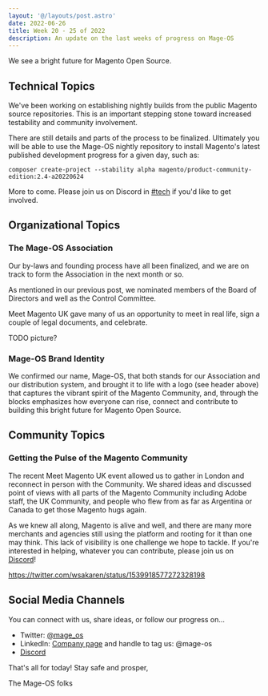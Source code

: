 ```yaml
---
layout: '@/layouts/post.astro'
date: 2022-06-26
title: Week 20 - 25 of 2022
description: An update on the last weeks of progress on Mage-OS
---
```


We see a bright future for Magento Open Source.

## Technical Topics

We've been working on establishing nightly builds from the public Magento source repositories. This is an important stepping stone toward increased testability and community involvement.

There are still details and parts of the process to be finalized. Ultimately you will be able to use the Mage-OS nightly repository to install Magento's latest published development progress for a given day, such as:

    composer create-project --stability alpha magento/product-community-edition:2.4-a20220624

More to come. Please join us on Discord in [#tech](https://discord.com/channels/893449664093904936/950670671145467924) if you'd like to get involved.


## Organizational Topics

### The Mage-OS Association

Our by-laws and founding process have all been finalized, and we are on track to form the Association in the next month or so.

As mentioned in our previous post, we nominated members of the Board of Directors and well as the Control Committee.

Meet Magento UK gave many of us an opportunity to meet in real life, sign a couple of legal documents, and celebrate.

TODO picture?

### Mage-OS Brand Identity

We confirmed our name, Mage-OS, that both stands for our Association and our distribution system, and brought it to life with a logo (see header above) that captures the vibrant spirit of the Magento Community, and, through the blocks emphasizes how everyone can rise, connect and contribute to building this bright future for Magento Open Source.

## Community Topics

### Getting the Pulse of the Magento Community

The recent Meet Magento UK event allowed us to gather in London and reconnect in person with the Community. We shared ideas and discussed point of views with all parts of the Magento Community including Adobe staff, the UK Community, and people who flew from as far as Argentina or Canada to get those Magento hugs again.

As we knew all along, Magento is alive and well, and there are many more merchants and agencies still using the platform and rooting for it than one may think. This lack of visibility is one challenge we hope to tackle. If you're interested in helping, whatever you can contribute, please join us on [Discord](https://discord.gg/nvZDVA2NdC)!

https://twitter.com/wsakaren/status/1539918577272328198

## Social Media Channels

You can connect with us, share ideas, or follow our progress on...

* Twitter: [@mage_os](https://twitter.com/mage_os)
* LinkedIn: [Company page](https://www.linkedin.com/company/mage-os/) and handle to tag us: @mage-os
* [Discord](https://discord.gg/nvZDVA2NdC)

That's all for today! Stay safe and prosper,

The Mage-OS folks
